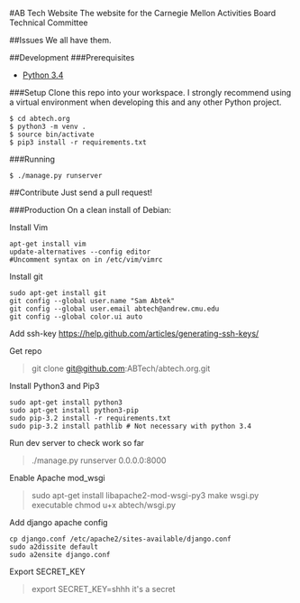 #AB Tech Website
The website for the Carnegie Mellon Activities Board Technical Committee

##Issues
We all have them.

##Development
###Prerequisites
- [Python 3.4](https://www.python.org/downloads/)

###Setup
Clone this repo into your workspace.
I strongly recommend using a virtual environment when developing this and any other Python project.
```
$ cd abtech.org
$ python3 -m venv .
$ source bin/activate
$ pip3 install -r requirements.txt
```

###Running
```
$ ./manage.py runserver
```

##Contribute
Just send a pull request!

###Production
On a clean install of Debian:

Install Vim
```
apt-get install vim
update-alternatives --config editor
#Uncomment syntax on in /etc/vim/vimrc
```

Install git
```
sudo apt-get install git
git config --global user.name "Sam Abtek"
git config --global user.email abtech@andrew.cmu.edu
git config --global color.ui auto
```

Add ssh-key
https://help.github.com/articles/generating-ssh-keys/

Get repo
>git clone git@github.com:ABTech/abtech.org.git

Install Python3 and Pip3
```
sudo apt-get install python3
sudo apt-get install python3-pip
sudo pip-3.2 install -r requirements.txt
sudo pip-3.2 install pathlib # Not necessary with python 3.4
```

Run dev server to check work so far
> ./manage.py runserver 0.0.0.0:8000

Enable Apache mod_wsgi
>sudo apt-get install libapache2-mod-wsgi-py3
make wsgi.py executable
>chmod u+x abtech/wsgi.py

Add django apache config
```
cp django.conf /etc/apache2/sites-available/django.conf
sudo a2dissite default
sudo a2ensite django.conf
```

Export SECRET_KEY
>export SECRET_KEY=shhh it's a secret



